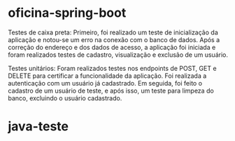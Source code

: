 # oficina-spring-boot

Testes de caixa preta:
Primeiro, foi realizado um teste de inicialização da aplicação e notou-se um erro na conexão com o banco de dados.
Após a correção do endereço e dos dados de acesso, a aplicação foi iniciada e foram realizados testes de cadastro, visualização e exclusão de um usuário.

Testes unitários:
Foram realizados testes nos endpoints de POST, GET e DELETE para certificar a funcionalidade da aplicação.
Foi realizada a autenticação com um usuário já cadastrado. Em seguida, foi feito o cadastro de um usuário de teste, e após isso, um teste para limpeza do banco, excluindo o usuário cadastrado.
# java-teste
